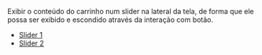 Exibir o conteúdo do carrinho num slider na lateral da tela, de forma que ele possa ser exibido e escondido através da interação com botão.

- [Slider 1](https://github.com/my-org/my-repo/tree/master/wireframes/bonus_slider.1.png)
- [Slider 2](https://github.com/my-org/my-repo/tree/master/wireframes/bonus_slider.1.png)
